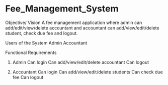 # Fee_Management_System
Objective/ Vision
A fee management application where admin can add/edit/view/delete accountant and accountant can add/view/edit/delete student, check due fee and logout.

Users of the System
Admin
Accountant

Functional Requirements
1. Admin
Can login
Can add/view/edit/delete accountant
Can logout

3. Accountant
Can login
Can add/view/edit/delete students
Can check due fee
Can logout
